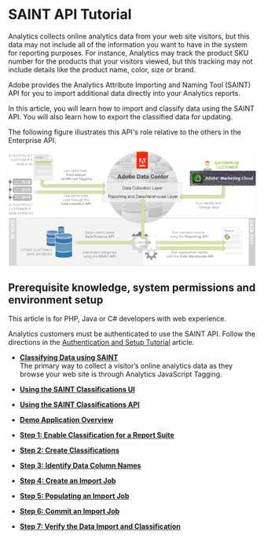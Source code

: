 # SAINT API Tutorial

 

Analytics collects online analytics data from your web site visitors, but this data may not include all of the information you want to have in the system for reporting purposes. For instance, Analytics may track the product SKU number for the products that your visitors viewed, but this tracking may not include details like the product name, color, size or brand.

Adobe provides the Analytics Attribute Importing and Naming Tool (SAINT) API for you to import additional data directly into your Analytics reports.

In this article, you will learn how to import and classify data using the SAINT API. You will also learn how to export the classified data for updating.

The following figure illustrates this API's role relative to the others in the Enterprise API.

![](graphics/get-started-saint-api-figure-1.png)

## Prerequisite knowledge, system permissions and environment setup

This article is for PHP, Java or C# developers with web experience.

Analytics customers must be authenticated to use the SAINT API. Follow the directions in the [Authentication and Setup Tutorial](c_Authentication_and_Setup.md#) article.

- **[Classifying Data using SAINT](c_Classifying_Data_using_SAINT.md)**  
The primary way to collect a visitor’s online analytics data as they browse your web site is through Analytics JavaScript Tagging.
- **[Using the SAINT Classifications UI](c_Using_the_SAINT_Classifications_UI.md)**  
 
- **[Using the SAINT Classifications API](c_Using_the_SAINT_Classifications_API.md)**  
 
- **[Demo Application Overview](c_Demo_Application_Overview-SAINT.md)**  
 
- **[Step 1: Enable Classification for a Report Suite](c_Enable_Classification_for_a_Report_Suite.md)**  
 
- **[Step 2: Create Classifications](c_Create_Classifications.md)**  
 
- **[Step 3: Identify Data Column Names](c_Identify_Data_Column_Names.md)**  
 
- **[Step 4: Create an Import Job](c_Create_an_Import_Job.md)**  
 
- **[Step 5: Populating an Import Job](c_Populating_an_Import_Job.md)**  
 
- **[Step 6: Commit an Import Job](c_Commit_an_Import_Job.md)**  
 
- **[Step 7: Verify the Data Import and Classification](c_Verify_the_Data_Import_and_Classification.md)**  
 

